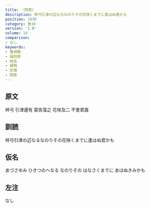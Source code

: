 ```yaml
---
title: （問答）
description: 梓弓引津の辺なるなのりその花咲くまでに逢はぬ君かも
position: 1930
category: 巻10
version: '1.0'
volume: 10
comparison:
- なし
keywords:
- 春相聞
- 福岡県
- 地名
- 植物
- 恋情
- 問答
---
```


## 原文

梓弓 引津邊有 莫告藻之 花咲及二 不會君毳

## 訓読

梓弓引津の辺なるなのりその花咲くまでに逢はぬ君かも

## 仮名

あづさゆみ ひきつのへなる なのりその はなさくまでに あはぬきみかも

## 左注

なし
